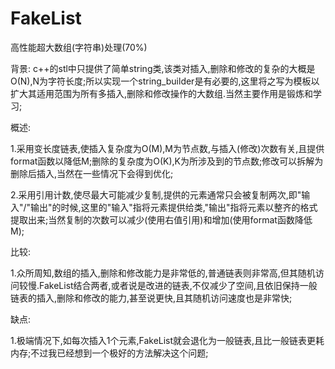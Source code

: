# FakeList
高性能超大数组(字符串)处理(70%)

背景:
  c++的stl中只提供了简单string类,该类对插入,删除和修改的复杂的大概是O(N),N为字符长度;所以实现一个string_builder是有必要的,这里将之写为模板以扩大其适用范围为所有多插入,删除和修改操作的大数组.当然主要作用是锻炼和学习;

概述:

  1.采用变长度链表,使插入复杂度为O(M),M为节点数,与插入(修改)次数有关,且提供format函数以降低M;删除的复杂度为O(K),K为所涉及到的节点数;修改可以拆解为删除后插入,当然在一些情况下会得到优化;
  
  2.采用引用计数,使尽最大可能减少复制,提供的元素通常只会被复制两次,即"输入"/"输出"的时候,这里的"输入"指将元素提供给类,"输出"指将元素以整齐的格式提取出来;当然复制的次数可以减少(使用右值引用)和增加(使用format函数降低M);

比较:

  1.众所周知,数组的插入,删除和修改能力是非常低的,普通链表则非常高,但其随机访问较慢.FakeList结合两者,或者说是改进的链表,不仅减少了空间,且依旧保持一般链表的插入,删除和修改的能力,甚至说更快,且其随机访问速度也是非常快;
  
缺点:

  1.极端情况下,如每次插入1个元素,FakeList就会退化为一般链表,且比一般链表更耗内存;不过我已经想到一个极好的方法解决这个问题;
